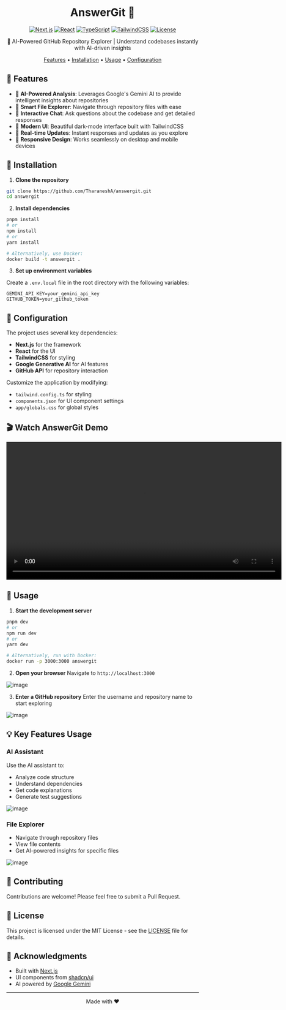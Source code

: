 <div align="center">

# AnswerGit 🤖

[![Next.js](https://img.shields.io/badge/Next.js-15.2.4-black?style=flat-square&logo=next.js)](https://nextjs.org/)
[![React](https://img.shields.io/badge/React-19.0.0-blue?style=flat-square&logo=react)](https://reactjs.org/)
[![TypeScript](https://img.shields.io/badge/TypeScript-5.0.0-blue?style=flat-square&logo=typescript)](https://www.typescriptlang.org/)
[![TailwindCSS](https://img.shields.io/badge/TailwindCSS-3.4.17-38B2AC?style=flat-square&logo=tailwind-css)](https://tailwindcss.com/)
[![License](https://img.shields.io/badge/License-MIT-green.svg?style=flat-square)](LICENSE)

🚀 AI-Powered GitHub Repository Explorer | Understand codebases instantly with AI-driven insights

[Features](#features) • [Installation](#installation) • [Usage](#usage) • [Configuration](#configuration)


</div>

## 🌟 Features

- 🤖 **AI-Powered Analysis**: Leverages Google's Gemini AI to provide intelligent insights about repositories
- 📁 **Smart File Explorer**: Navigate through repository files with ease
- 💬 **Interactive Chat**: Ask questions about the codebase and get detailed responses
- 🎨 **Modern UI**: Beautiful dark-mode interface built with TailwindCSS
- 🔄 **Real-time Updates**: Instant responses and updates as you explore
- 📱 **Responsive Design**: Works seamlessly on desktop and mobile devices

## 🚀 Installation

1. **Clone the repository**
```bash
git clone https://github.com/TharaneshA/answergit.git
cd answergit
```

2. **Install dependencies**
```bash
pnpm install
# or
npm install
# or
yarn install

# Alternatively, use Docker:
docker build -t answergit .
```

3. **Set up environment variables**

Create a `.env.local` file in the root directory with the following variables:
```env
GEMINI_API_KEY=your_gemini_api_key
GITHUB_TOKEN=your_github_token
```

## 🔧 Configuration

The project uses several key dependencies:

- **Next.js** for the framework
- **React** for the UI
- **TailwindCSS** for styling
- **Google Generative AI** for AI features
- **GitHub API** for repository interaction

Customize the application by modifying:
- `tailwind.config.ts` for styling
- `components.json` for UI component settings
- `app/globals.css` for global styles

<h2>🎬 Watch AnswerGit Demo</h2>

<video width="720" controls>
  <source src="https://github.com/user-attachments/assets/e975a943-e512-445a-8b40-8061b18a9b16" type="video/mp4">
  Your browser does not support the video tag.
</video>

## 🚀 Usage

1. **Start the development server**
```bash
pnpm dev
# or
npm run dev
# or
yarn dev

# Alternatively, run with Docker:
docker run -p 3000:3000 answergit
```

2. **Open your browser**
Navigate to `http://localhost:3000`

![image](https://github.com/user-attachments/assets/6e9e1904-5449-49c7-9c7c-57efa01da11c)


3. **Enter a GitHub repository**
Enter the username and repository name to start exploring

![image](https://github.com/user-attachments/assets/52b02578-5d88-452a-b722-f7cd867bf9b0)


## 💡 Key Features Usage

### AI Assistant
Use the AI assistant to:
- Analyze code structure
- Understand dependencies
- Get code explanations
- Generate test suggestions

![image](https://github.com/user-attachments/assets/2e5d4f5c-6a71-4031-91b8-e38558ad48eb)


### File Explorer
- Navigate through repository files
- View file contents
- Get AI-powered insights for specific files

![image](https://github.com/user-attachments/assets/ad45103f-3287-4d7e-ad7e-5aaa0b82cad9)


## 🤝 Contributing

Contributions are welcome! Please feel free to submit a Pull Request.

## 📝 License

This project is licensed under the MIT License - see the [LICENSE](LICENSE) file for details.

## 🙏 Acknowledgments

- Built with [Next.js](https://nextjs.org/)
- UI components from [shadcn/ui](https://ui.shadcn.com/)
- AI powered by [Google Gemini](https://deepmind.google/technologies/gemini/)

---

<div align="center">
Made with ❤️
</div>
